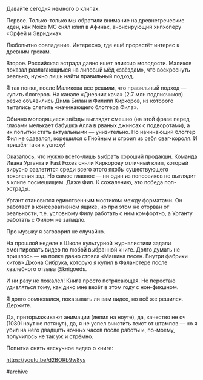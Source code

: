 
​​Давайте сегодня немного о клипах.

Первое. Только-только мы обратили внимание на древнегреческие идеи, как Noize MC снял клип в Афинах, анонсирующий хипхоперу «Орфей и Эвридика». 

Любопытно совпадение. Интересно, где ещё прорастёт интерес к древним грекам.

Второе. Российская эстрада давно ищет эликсир молодости. Маликов показал разлагающимся на липовый мёд «звёздам», что воскреснуть реально, нужно лишь найти правильный подход. 

Я так понял, после Маликова все решили, что правильный подход — купить блогеров. На канале «Дневник хача» (2.7 млн подписчиков) резко объявились Дима Билан и Филипп Киркоров, из которого пытались слепить «начинающего блоггера Фила».

Обычно молодящиеся звёзды выглядят смешно (на этой фразе перед глазами мелькает бабушка Алла в рваных джинсах с подворотами), а их попытки стать актуальными — унизительно. Но начинающий блоггер Фил не сдавался, корешился с Гнойным и строил из себя свэг-короля. И пришёл-таки к успеху!

Оказалось, что нужно всего-лишь выбрать хороший продакшн. Команда Ивана Урганта и Fast Foxes сняли Киркорову отличный клип, который вирусно разлетится среди всего этого якобы существующего поколения зэд. Но самое главное — ни один из попсовиков не выглядит в клипе посмешищем. Даже Фил. К сожалению, это победа поп-эстрады.

Ургант становится единственным мостиком между форматами. Он работает в консервативном ящике, но при этом не оторван от реальности, т.е. условному Филу работать с ним комфортно, а Урганту работать с Филом не западло.

Про музыку я заговорил не случайно. 

На прошлой неделе в Школе культурной журналистики задали смонтировать видео по любой выбранной книге. Долго думать не пришлось — на полке давно стояла «Машина песен. Внутри фабрики хитов» Джона Сибрука, которую я купил в Фаланстере после хвалебного отзыва @knigoeds. 

И ни разу не пожалел! Книга просто потрясающая. Не перестаю удивляться тому, как дико мне везёт в этом году с нон-фикшном.

Я долго сомневался, показывать ли вам видео, но всё же решился. Держите. 

Да, притормаживают анимации (лепил на ноуте), да, качество не оч (1080i ноут не потянул), да, я не успел очистить текст от штампов — но я убил на него двадцать ночных часов после работы и, по-моему, получилось не так уж и стрёмно.

Попытка снять нескучное видео о книге:

https://youtu.be/d2BORb9w8ys

#archive